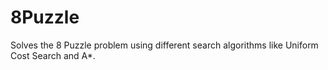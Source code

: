 # 8Puzzle
Solves the 8 Puzzle problem using different search algorithms like Uniform Cost Search and A*.
